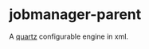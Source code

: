 jobmanager-parent
=================

A [quartz](http://www.quartz-scheduler.org/) configurable engine in xml.
